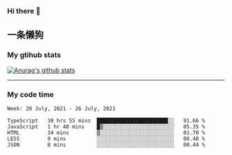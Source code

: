 ### Hi there 👋

## 一条懒狗
<!--
**kiss-me-quickly/kiss-me-quickly** is a ✨ _special_ ✨ repository because its `README.md` (this file) appears on your GitHub profile.

Here are some ideas to get you started:

- 🔭 I’m currently working on ...
- 🌱 I’m currently learning ...
- 👯 I’m looking to collaborate on ...
- 🤔 I’m looking for help with ...
- 💬 Ask me about ...
- 📫 How to reach me: ...
- 😄 Pronouns: ...
- ⚡ Fun fact: ...
-->


### My gtihub stats

[![Anurag's github stats](https://github-readme-stats.vercel.app/api?username=kiss-me-quickly)](https://github.com/anuraghazra/github-readme-stats)

***

### My code time

<!--START_SECTION:waka-->
```text
Week: 20 July, 2021 - 26 July, 2021

TypeScript   30 hrs 55 mins  ███████████████████████░░   91.66 % 
JavaScript   1 hr 48 mins    █▒░░░░░░░░░░░░░░░░░░░░░░░   05.35 % 
HTML         34 mins         ▒░░░░░░░░░░░░░░░░░░░░░░░░   01.70 % 
LESS         9 mins          ░░░░░░░░░░░░░░░░░░░░░░░░░   00.48 % 
JSON         8 mins          ░░░░░░░░░░░░░░░░░░░░░░░░░   00.44 % 
```
<!--END_SECTION:waka-->
